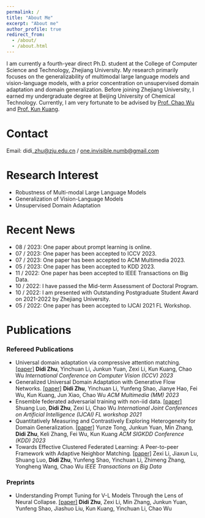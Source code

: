 ```yaml
---
permalink: /
title: "About Me"
excerpt: "About me"
author_profile: true
redirect_from: 
  - /about/
  - /about.html
---
```


I am currently a fourth-year direct Ph.D. student at the College of Computer Science and Technology, Zhejiang University. My research primarily focuses on the generalizability of multimodal large language models and vision-language models, with a prior concentration on unsupervised domain adaptation and domain generalization. Before joining Zhejiang University, I earned my undergraduate degree at Beijing University of Chemical Technology. Currently, I am very fortunate to be advised by [Prof. Chao Wu](https://wuchaozju.github.io/) and [Prof. Kun Kuang](https://kunkuang.github.io/).


Contact
======
Email: didi\_zhu@zju.edu.cn / one.invisible.numb@gmail.com

Research Interest
======

- Robustness of Multi-modal Large Language Models
- Generalization of Vision-Language Models
- Unsupervised Domain Adaptation

Recent News
======

- 08 / 2023: One paper about prompt learning is online.
- 07 / 2023: One paper has been accepted to ICCV 2023.
- 07 / 2023: One paper has been accepted to ACM Multimedia 2023.
- 05 / 2023: One paper has been accepted to KDD 2023.
- 11 / 2022: One paper has been accepted to IEEE Transactions on Big Data.
- 10 / 2022: I have passed the Mid-term Assessment of Doctoral Program.
- 10 / 2022: I am presented with Outstanding Postgraduate Student Award on 2021-2022 by Zhejiang University.
- 05 / 2022: One paper has been accepted to IJCAI 2021 FL Workshop.


Publications
======

### Refereed Publications

- Universal domain adaptation via compressive attention matching. [[paper]](https://openaccess.thecvf.com/content/ICCV2023/papers/Zhu_Universal_Domain_Adaptation_via_Compressive_Attention_Matching_ICCV_2023_paper.pdf)
**Didi Zhu**, Yinchuan Li, Junkun Yuan, Zexi Li, Kun Kuang, Chao Wu
*International Conference on Computer Vision (ICCV) 2023*
- Generalized Universal Domain Adaptation with Generative Flow Networks. [[paper]](https://arxiv.org/abs/2305.04466)
**Didi Zhu**, Yinchuan Li, Yunfeng Shao, Jianye Hao, Fei Wu, Kun Kuang, Jun Xiao, Chao Wu
*ACM Multimedia (MM) 2023*
- Ensemble federated adversarial training with non-iid data. [[paper]](https://arxiv.org/abs/2110.14814)
Shuang Luo, **Didi Zhu**, Zexi Li, Chao Wu
*International Joint Conferences on Artificial Intelligence (IJCAI) FL workshop 2021*
- Quantitatively Measuring and Contrastively Exploring Heterogeneity for Domain Generalization. [[paper]](https://arxiv.org/abs/2305.15889)
Yunze Tong, Junkun Yuan, Min Zhang, **Didi Zhu**, Keli Zhang, Fei Wu, Kun Kuang
*ACM SIGKDD Conference (KDD) 2023*
- Towards Effective Clustered Federated Learning: A Peer-to-peer Framework with Adaptive Neighbor Matching. [[paper]](https://ieeexplore.ieee.org/abstract/document/9954190)
Zexi Li, Jiaxun Lu, Shuang Luo, **Didi Zhu**, Yunfeng Shao, Yinchuan Li, Zhimeng Zhang, Yongheng Wang, Chao Wu
*IEEE Transactions on Big Data*

### Preprints

- Understanding Prompt Tuning for V-L Models Through the Lens of Neural Collapse. [[paper]](https://arxiv.org/abs/2306.15955)
**Didi Zhu**, Zexi Li, Min Zhang, Junkun Yuan, Yunfeng Shao, Jiashuo Liu, Kun Kuang, Yinchuan Li, Chao Wu



